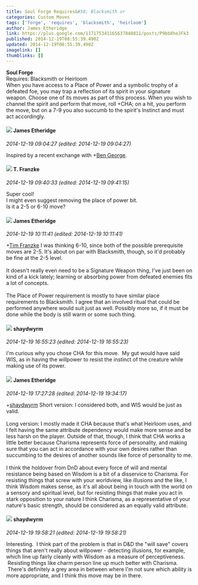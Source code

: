 ```yaml
---
title: Soul Forge Requires&#58; Blacksmith or
categories: Custom Moves
tags: ['forge', 'requires', 'blacksmith', 'heirloom']
author: James Etheridge
link: https://plus.google.com/117175341165637840811/posts/P9bb8heJFk3
published: 2014-12-19T08:55:39.490Z
updated: 2014-12-19T08:55:39.490Z
imagelink: []
thumblinks: []
---
```


<b>Soul Forge</b><br />Requires: Blacksmith or Heirloom<br />When you have access to a Place of Power and a symbolic trophy of a defeated foe, you may trap a reflection of its spirit in your signature weapon. Choose one of its moves as part of this process. When you wish to channel the spirit and perform that move, roll +CHA; on a hit, you perform the move, but on a 7-9 you also succumb to the spirit&#39;s Instinct and must act accordingly.
<div id='comment z13sjpfquqjltjhg404cfztxoyjhu504ttg0k'>
  <h4><img src='{{site.baseurl}}//images/avatars/117175341165637840811_photo.jpg'> James Etheridge</h4>
      <p><cite>2014-12-19 09:04:27 (edited: 2014-12-19 09:04:27)</cite></p>
        <p>Inspired by a recent exchange with <span class="proflinkWrapper"><span class="proflinkPrefix">+</span><a class="proflink" href="https://plus.google.com/104241865223099391124" oid="104241865223099391124">Ben George</a></span>.</p>
</div>
        

<div id='comment z13sjpfquqjltjhg404cfztxoyjhu504ttg0k'>
  <h4><img src='{{site.baseurl}}//images/avatars/110330901807759406775_photo.jpg'> T. Franzke</h4>
      <p><cite>2014-12-19 09:40:33 (edited: 2014-12-19 09:41:15)</cite></p>
        <p>Super cool! ﻿<br />I might even suggest removing the place of power bit. <br />Is it a 2-5 or 6-10 move?</p>
</div>
        

<div id='comment z13sjpfquqjltjhg404cfztxoyjhu504ttg0k'>
  <h4><img src='{{site.baseurl}}//images/avatars/117175341165637840811_photo.jpg'> James Etheridge</h4>
      <p><cite>2014-12-19 10:11:41 (edited: 2014-12-19 10:11:41)</cite></p>
        <p><span class="proflinkWrapper"><span class="proflinkPrefix">+</span><a class="proflink" href="https://plus.google.com/110330901807759406775" oid="110330901807759406775">Tim Franzke</a></span> I was thinking 6-10, since both of the possible prerequisite moves are 2-5. It&#39;s about on par with Blacksmith, though, so it&#39;d probably be fine at the 2-5 level.<br /><br />It doesn&#39;t really even need to be a Signature Weapon thing, I&#39;ve just been on kind of a kick lately; learning or absorbing power from defeated enemies fits a lot of concepts.<br /><br />The Place of Power requirement is mostly to have similar place requirements to Blacksmith. I agree that an involved ritual that could be performed anywhere would suit just as well. Possibly more so, if it must be done while the body is still warm or some such thing.</p>
</div>
        

<div id='comment z13sjpfquqjltjhg404cfztxoyjhu504ttg0k'>
  <h4><img src='{{site.baseurl}}//images/avatars/105529206000347732685_photo.jpg'> shaydwyrm</h4>
      <p><cite>2014-12-19 16:55:23 (edited: 2014-12-19 16:55:23)</cite></p>
        <p>I&#39;m curious why you chose CHA for this move.  My gut would have said WIS, as in having the willpower to resist the instinct of the creature while making use of its power.</p>
</div>
        

<div id='comment z13sjpfquqjltjhg404cfztxoyjhu504ttg0k'>
  <h4><img src='{{site.baseurl}}//images/avatars/117175341165637840811_photo.jpg'> James Etheridge</h4>
      <p><cite>2014-12-19 17:27:28 (edited: 2014-12-19 19:34:17)</cite></p>
        <p><span class="proflinkWrapper"><span class="proflinkPrefix">+</span><a class="proflink" href="https://plus.google.com/105529206000347732685" oid="105529206000347732685">shaydwyrm</a></span> Short version: I considered both, and WIS would be just as valid.<br /><br />Long version: I mostly made it CHA because that&#39;s what Heirloom uses, and I felt having the same attribute dependency would make more sense and be less harsh on the player. Outside of that, though, I think that CHA works a little better because Charisma represents force of personality, and making sure that you can act in accordance with your own desires rather than succumbing to the desires of another sounds like force of personality to me.<br /><br />I think the holdover from DnD about every force of will and mental resistance being based on Wisdom is a bit of a disservice to Charisma. For resisting things that screw with your worldview, like illusions and the like, I think Wisdom makes sense, as it&#39;s all about being in touch with the world on a sensory and spiritual level, but for resisting things that make you act in stark opposition to your nature I think Charisma, as a representative of your nature&#39;s basic strength, should be considered as an equally valid attribute.</p>
</div>
        

<div id='comment z13sjpfquqjltjhg404cfztxoyjhu504ttg0k'>
  <h4><img src='{{site.baseurl}}//images/avatars/105529206000347732685_photo.jpg'> shaydwyrm</h4>
      <p><cite>2014-12-19 19:58:21 (edited: 2014-12-19 19:58:21)</cite></p>
        <p>Interesting.  I think part of the problem is that in D&amp;D the &quot;will save&quot; covers things that aren&#39;t really about willpower - detecting illusions, for example, which line up fairly cleanly with Wisdom as a measure of perceptiveness.  Resisting things like charm person line up much better with Charisma.  There&#39;s definitely a grey area in between where I&#39;m not sure which ability is more appropriate, and I think this move may be in there.</p>
</div>
        